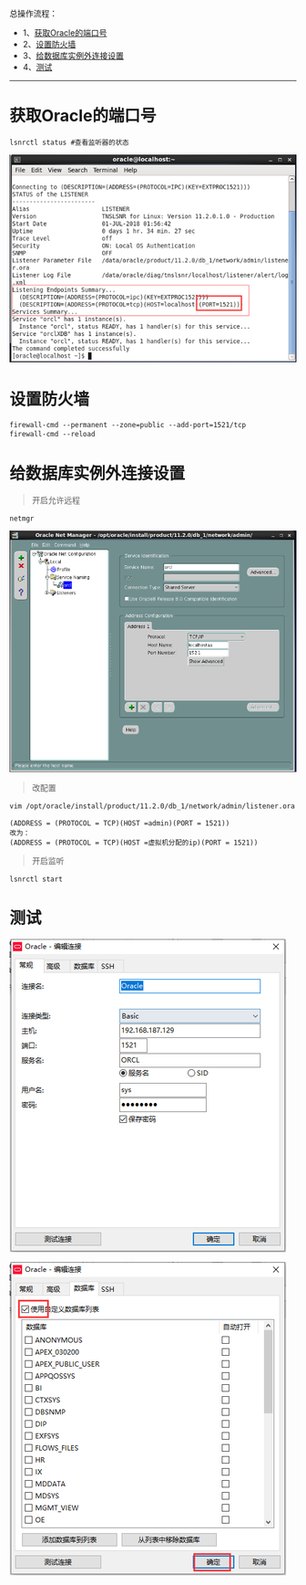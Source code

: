总操作流程：
- 1、[获取Oracle的端口号](#Oracle-01)
- 2、[设置防火墙](#Oracle-02)
- 3、[给数据库实例外连接设置](#Oracle-03)
- 4、[测试](#Oracle-04)

***

# 获取Oracle的端口号
```
lsnrctl status #查看监听器的状态
```
![](image/2-1.png)

# 设置防火墙

```
firewall-cmd --permanent --zone=public --add-port=1521/tcp
firewall-cmd --reload
```


# 给数据库实例外连接设置

> 开启允许远程
```
netmgr
```
![](image/2-2.png)

> 改配置

```shell
vim /opt/oracle/install/product/11.2.0/db_1/network/admin/listener.ora
```

```shell
(ADDRESS = (PROTOCOL = TCP)(HOST =admin)(PORT = 1521)) 
改为：
(ADDRESS = (PROTOCOL = TCP)(HOST =虚拟机分配的ip)(PORT = 1521))
```

> 开启监听

```shell
lsnrctl start
```

# 测试

![](image/2-3.png)

![](image/2-4.png)